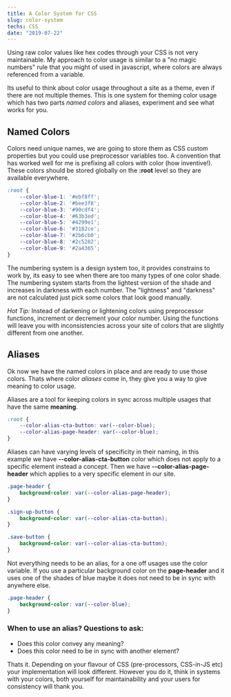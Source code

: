 ```yaml
---
title: A Color System for CSS
slug: color-system
techs: CSS
date: "2019-07-22"
---
```


Using raw color values like hex codes through your CSS is not very maintainable. My approach to color usage is similar to a "no magic numbers" rule that you might of used in javascript, where colors are always referenced from a variable.

Its useful to think about color usage throughout a site as a theme, even if there are not multiple themes. This is one system for theming color usage which has two parts *named colors* and aliases, experiment and see what works for you. 
## Named Colors
Colors need unique names, we are going to store them as CSS custom properties but you could use preprocessor variables too. A convention that has worked well for me is prefixing all colors with color (how inventive!). These colors should be stored globally on the **:root** level so they are available everywhere.

```css
:root {
    --color-blue-1: '#ebf8ff';
    --color-blue-2: '#bee3f8';
    --color-blue-3: '#90cdf4';
    --color-blue-4: '#63b3ed';
    --color-blue-5: '#4299e1';
    --color-blue-6: '#3182ce';
    --color-blue-7: '#2b6cb0';
    --color-blue-8: '#2c5282';
    --color-blue-9: '#2a4365';
}
```

The numbering system is a design system too, it provides constrains to work by, its easy to see when there are too many types of one color shade. The numbering system starts from the lightest version of the shade and increases in darkness with each number. The "lightness" and "darkness" are not calculated just pick some colors that look good manually. 

*Hot Tip:* Instead of darkening or lightening colors using preprocessor functions, increment or decrement your color number. Using the functions will leave you with inconsistencies across your site of colors that are slightly different from one another.

## Aliases

Ok now we have the named colors in place and are ready to use those colors. Thats where color *aliases* come in, they give you a way to give meaning to color usage.

Aliases are a tool for keeping colors in sync across multiple usages that have the same **meaning**.

```css
:root {
    --color-alias-cta-button: var(--color-blue);
    --color-alias-page-header: var(--color-blue);
}
```

Aliases can have varying levels of specificity in their naming, in this example we have **--color-alias-cta-button** color which does not apply to a specific element instead a concept. Then we have **--color-alias-page-header** which applies to a very specific element in our site.

```css
.page-header {
    background-color: var(--color-alias-page-header);
}

.sign-up-button {
    background-color: var(--color-alias-cta-button);
}

.save-button {
    background-color: var(--color-alias-cta-button);
}
```

Not everything needs to be an alias, for a one off usages use the color variable. If you use a particular background color on the **page-header** and it uses one of the shades of blue maybe it does not need to be in sync with anywhere else.

```css
.page-header {
    background-color: var(--color-blue);
}
```

### When to use an alias? Questions to ask:
* Does this color convey any meaning?
* Does this color need to be in sync with another element?

Thats it. Depending on your flavour of CSS (pre-processors, CSS-in-JS etc) your implementation will look different. However you do it, think in systems with your colors, both yourself for maintainability and your users for consistency will thank you.